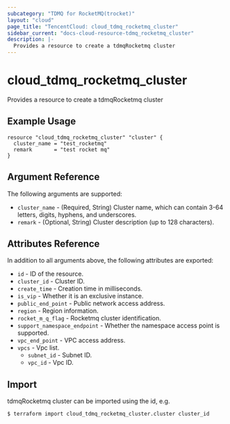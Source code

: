 ```yaml
---
subcategory: "TDMQ for RocketMQ(trocket)"
layout: "cloud"
page_title: "TencentCloud: cloud_tdmq_rocketmq_cluster"
sidebar_current: "docs-cloud-resource-tdmq_rocketmq_cluster"
description: |-
  Provides a resource to create a tdmqRocketmq cluster
---
```


# cloud_tdmq_rocketmq_cluster

Provides a resource to create a tdmqRocketmq cluster

## Example Usage

```hcl
resource "cloud_tdmq_rocketmq_cluster" "cluster" {
  cluster_name = "test_rocketmq"
  remark       = "test rocket mq"
}
```

## Argument Reference

The following arguments are supported:

* `cluster_name` - (Required, String) Cluster name, which can contain 3-64 letters, digits, hyphens, and underscores.
* `remark` - (Optional, String) Cluster description (up to 128 characters).

## Attributes Reference

In addition to all arguments above, the following attributes are exported:

* `id` - ID of the resource.
* `cluster_id` - Cluster ID.
* `create_time` - Creation time in milliseconds.
* `is_vip` - Whether it is an exclusive instance.
* `public_end_point` - Public network access address.
* `region` - Region information.
* `rocket_m_q_flag` - Rocketmq cluster identification.
* `support_namespace_endpoint` - Whether the namespace access point is supported.
* `vpc_end_point` - VPC access address.
* `vpcs` - Vpc list.
  * `subnet_id` - Subnet ID.
  * `vpc_id` - Vpc ID.


## Import

tdmqRocketmq cluster can be imported using the id, e.g.
```
$ terraform import cloud_tdmq_rocketmq_cluster.cluster cluster_id
```

